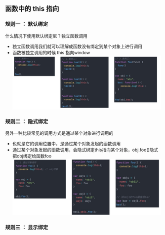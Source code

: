 ## 函数中的 this 指向
### 规则一 ： 默认绑定
什么情况下使用默认绑定尼？独立函数调用
- 独立函数调用我们就可以理解成函数没有绑定到某个对象上进行调用
- 函数被独立调用的时候 this 指向window
  ![Alt text](image-24.png)

### 规则二 ： 隐式绑定
另外一种比较常见的调用方式是通过某个对象进行调用的
- 也就是它的调用位置中，是通过某个对象发起的函数调用
- 通过某个对象发起的函数调用，会隐式绑定this指向某个对象，obj.foo()隐式把obj绑定给函数foo
  ![Alt text](image-25.png)

### 规则三 ： 显示绑定
